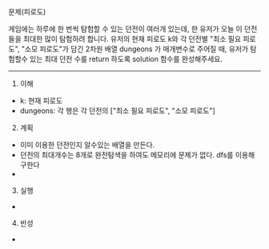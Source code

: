 문제(피로도)

게임에는 하루에 한 번씩 탐험할 수 있는 던전이 여러개 있는데, 한 유저가 오늘 이 던전들을 최대한 많이 탐험하려 합니다.
유저의 현재 피로도 k와 각 던전별 "최소 필요 피로도", "소모 피로도"가 담긴 2차원 배열 dungeons 가 매개변수로 주어질 때,
유저가 탐험할수 있는 최대 던전 수를 return 하도록 solution 함수를 완성해주세요.

---

1. 이해
- k: 현재 피로도
- dungeons: 각 행은 각 던전의 ["최소 필요 피로도", "소모 피로도"]

2. 계획
- 이미 이용한 던전인지 알수있는 배열을 만든다.
- 던전의 최대개수는 8개로 완전탐색을 하여도 메모리에 문제가 없다. dfs를 이용해 구한다
- 

3. 실행
-

4. 반성
-
